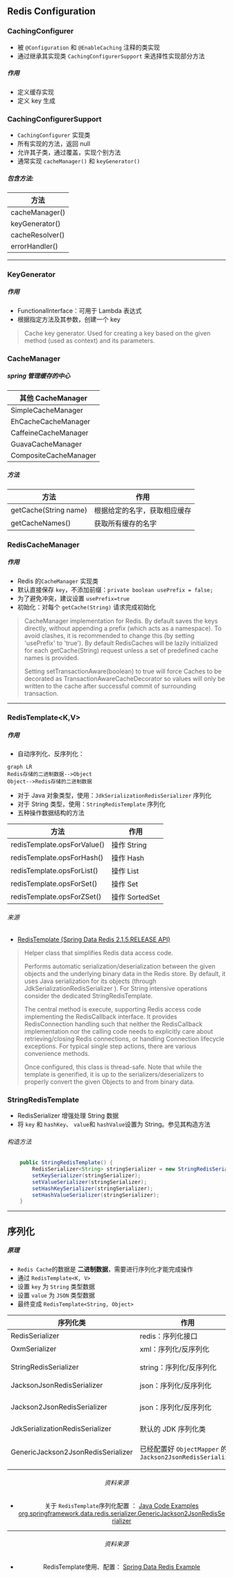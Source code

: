 ## Redis Configuration

### CachingConfigurer
- 被 `@Configuration` 和 `@EnableCaching` 注释的类实现
- 通过继承其实现类 `CachingConfigurerSupport` 来选择性实现部分方法

##### 作用

- 定义缓存实现
- 定义 key 生成

### CachingConfigurerSupport
- `CachingConfigurer` 实现类
- 所有实现的方法，返回 null
- 允许其子类，通过覆盖，实现个别方法
- 通常实现 `cacheManager()` 和 `keyGenerator()`

##### 包含方法:

|方法|
|---|
|cacheManager()|
|keyGenerator()|
|cacheResolver()|
|errorHandler()|

---
### KeyGenerator
##### 作用
- FunctionalInterface：可用于 Lambda 表达式
- 根据指定方法及其参数，创建一个 key
> Cache key generator. Used for creating a key based on the given method (used as context) and its parameters.

### CacheManager
##### spring 管理缓存的中心　


其他 CacheManager|
---|
SimpleCacheManager|
EhCacheCacheManager|
CaffeineCacheManager|
GuavaCacheManager|
CompositeCacheManager|

##### 方法

方法|作用
---|---
getCache(String name)|根据给定的名字，获取相应缓存
getCacheNames()|获取所有缓存的名字


### RedisCacheManager
##### 作用
- Redis 的`CacheManager` 实现类
- 默认直接保存 `key`，不添加前缀：`private boolean usePrefix = false;`
- 为了避免冲突，建议设置 `usePrefix=true`
- 初始化：对每个 `getCache(String)` 请求完成初始化

> CacheManager implementation for Redis. By default saves the keys directly, without appending a prefix (which acts as a namespace). To avoid clashes, it is recommended to change this (by setting 'usePrefix' to 'true'). By default RedisCaches will be lazily initialized for each getCache(String) request unless a set of predefined cache names is provided.
>
> Setting setTransactionAware(boolean) to true will force Caches to be decorated as TransactionAwareCacheDecorator so values will only be written to the cache after successful commit of surrounding transaction.

---


### RedisTemplate<K,V>
##### 作用
- 自动序列化、反序列化：
```
graph LR
Redis存储的二进制数据-->Object
Object-->Redis存储的二进制数据
```
- 对于 Java 对象类型，使用：`JdkSerializationRedisSerializer` 序列化
- 对于 String 类型，使用：`StringRedisTemplate` 序列化
- 五种操作数据结构的方法

方法|作用
---|---
redisTemplate.opsForValue()|操作 String
redisTemplate.opsForHash()|操作 Hash
redisTemplate.opsForList()|操作 List
redisTemplate.opsForSet()|操作 Set
redisTemplate.opsForZSet()|操作 SortedSet

###### 来源
- [RedisTemplate (Spring Data Redis 2.1.5.RELEASE API)](https://docs.spring.io/spring-data/redis/docs/current/api/org/springframework/data/redis/core/RedisTemplate.html)
> Helper class that simplifies Redis data access code.
> 
> Performs automatic serialization/deserialization between the given objects and the underlying binary data in the Redis store. By default, it uses Java serialization for its objects (through JdkSerializationRedisSerializer ). For String intensive operations consider the dedicated StringRedisTemplate.
> 
> The central method is execute, supporting Redis access code implementing the RedisCallback interface. It provides RedisConnection handling such that neither the RedisCallback implementation nor the calling code needs to explicitly care about retrieving/closing Redis connections, or handling Connection lifecycle exceptions. For typical single step actions, there are various convenience methods.
> 
> Once configured, this class is thread-safe.
> Note that while the template is generified, it is up to the serializers/deserializers to properly convert the given Objects to and from binary data.


### StringRedisTemplate
- RedisSerializer 增强处理 String 数据
- 将 `key` 和 `hashKey`、 `value`和 `hashValue`设置为 String。参见其构造方法
###### 构造方法
```java
    public StringRedisTemplate() {
		RedisSerializer<String> stringSerializer = new StringRedisSerializer();
		setKeySerializer(stringSerializer);
		setValueSerializer(stringSerializer);
		setHashKeySerializer(stringSerializer);
		setHashValueSerializer(stringSerializer);
	}
```

---

## 序列化
##### 原理
- `Redis Cache`的数据是 **二进制数据**，需要进行序列化才能完成操作
- 通过 `RedisTemplate<K, V>`
- 设置 `key` 为 `String` 类型数据 
- 设置 `value` 为 `JSON` 类型数据
- 最终变成 `RedisTemplate<String, Object>`




<center>

序列化类|作用|应用
---|---|---
RedisSerializer|      redis：序列化接口|
OxmSerializer|      xml：序列化/反序列化|
StringRedisSerializer|     string：序列化/反序列化| 将 `key` 设置为 `String` 类型 
JacksonJsonRedisSerializer|     json：序列化/反序列化
Jackson2JsonRedisSerializer|     json：序列化/反序列化 |需要配置 `ObjectMapper` 才能完成使用
JdkSerializationRedisSerializer|    默认的 JDK 序列化类
GenericJackson2JsonRedisSerializer|已经配置好 `ObjectMapper` 的 `Jackson2JsonRedisSerializer` | 将 `value` 格式设置为 `json`格式


###### 资料来源

- 关于 `RedisTemplate`序列化配置 ： [Java Code Examples org.springframework.data.redis.serializer.GenericJackson2JsonRedisSerializer](https://www.programcreek.com/java-api-examples/index.php?api=org.springframework.data.redis.serializer.GenericJackson2JsonRedisSerializer)



---
###### 资料来源

- RedisTemplate使用、配置： [Spring Data Redis Example](https://www.concretepage.com/spring-4/spring-data-redis-example#RedisTemplate)


